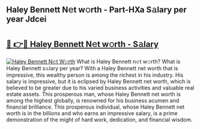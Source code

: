 ## Haley Bennett N𝚎t w𝚘rth - Part-HXa S𝚊lary per year Jdcei

# <h2><a href="http://gc2jq7y.nevu.top/?p=Haley+Bennett">🔗 👉🔴 Haley Bennett N𝚎t w𝚘rth - S𝚊lary</a></h2>

[![Haley Bennett N𝚎t W𝚘rth](https://i.imgur.com/Oavwk0R.jpeg)](http://gc2jq7y.nevu.top/?p=Haley+Bennett)
What is Haley Bennett n𝚎t w𝚘rth? What is Haley Bennett s𝚊lary per year?
With a Haley Bennett net worth that is impressive, this wealthy person is among the richest in his industry. His salary is impressive, but it is eclipsed by Haley Bennett net worth, which is believed to be greater due to his varied business activities and valuable real estate assets. This prosperous man, whose Haley Bennett net worth is among the highest globally, is renowned for his business acumen and financial brilliance. This prosperous individual, whose Haley Bennett net worth is in the billions and who earns an impressive salary, is a prime demonstration of the might of hard work, dedication, and financial wisdom.
